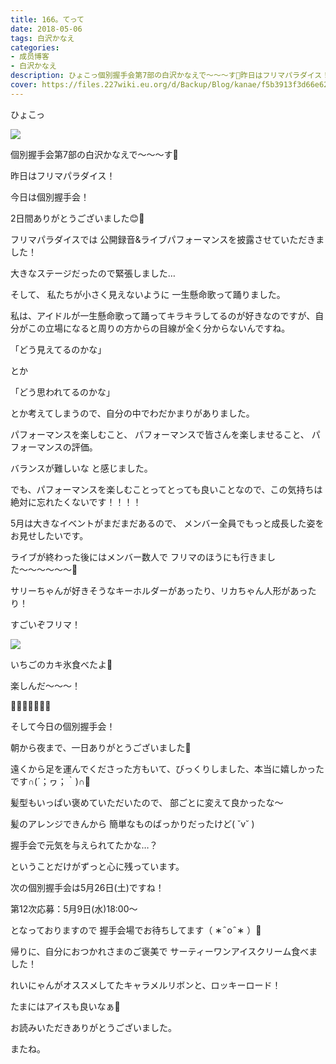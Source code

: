 ```yaml
---
title: 166。てって
date: 2018-05-06
tags: 白沢かなえ
categories: 
- 成员博客
- 白沢かなえ
description: ひょこっ個別握手会第7部の白沢かなえで〜〜〜す🌷昨日はフリマパラダイス！今日は個別握手会！2日間ありがとうございました😊🌷フリ...
cover: https://files.227wiki.eu.org/d/Backup/Blog/kanae/f5b3913f3d66e623961b37a0f9bb2.jpg 
---
```






ひょこっ


![](https://files.227wiki.eu.org/d/Backup/Blog/kanae/f5b3913f3d66e623961b37a0f9bb2.jpg)



個別握手会第7部の白沢かなえで〜〜〜す🌷









昨日はフリマパラダイス！

今日は個別握手会！



2日間ありがとうございました😊🌷









フリマパラダイスでは
公開録音&ライブパフォーマンスを披露させていただきました！




大きなステージだったので緊張しました…

そして、
私たちが小さく見えないように
一生懸命歌って踊りました。





私は、アイドルが一生懸命歌って踊ってキラキラしてるのが好きなのですが、自分がこの立場になると周りの方からの目線が全く分からないんですね。




「どう見えてるのかな」

とか

「どう思われてるのかな」

とか考えてしまうので、自分の中でわだかまりがありました。




パフォーマンスを楽しむこと、
パフォーマンスで皆さんを楽しませること、
パフォーマンスの評価。


バランスが難しいな と感じました。



でも、パフォーマンスを楽しむことってとっても良いことなので、この気持ちは絶対に忘れたくないです！！！！



5月は大きなイベントがまだまだあるので、
メンバー全員でもっと成長した姿をお見せしたいです。









ライブが終わった後にはメンバー数人で
フリマのほうにも行きました〜〜〜〜〜〜🧡



サリーちゃんが好きそうなキーホルダーがあったり、リカちゃん人形があったり！


すごいぞフリマ！


![](https://files.227wiki.eu.org/d/Backup/Blog/kanae/f5b3913f3d66e623961b37a0f9bb2-01.jpg)


いちごのカキ氷食べたよ🐰




楽しんだ〜〜〜！






🌷🐶🌷🐶🌷🐶🌷











そして今日の個別握手会！





朝から夜まで、一日ありがとうございました🐰



遠くから足を運んでくださった方もいて、びっくりしました、本当に嬉しかったです∩(´；ヮ；｀)∩🧡






髪型もいっぱい褒めていただいたので、
部ごとに変えて良かったな〜


髪のアレンジできんから
簡単なものばっかりだったけど( ˘v˘ )










握手会で元気を与えられてたかな…？


ということだけがずっと心に残っています。











次の個別握手会は5月26日(土)ですね！





第12次応募：5月9日(水)18:00〜


となっておりますので
握手会場でお待ちしてます（ ∗   ̑ o   ̑ ∗ ）🧡













帰りに、自分におつかれさまのご褒美で
サーティーワンアイスクリーム食べました！


れいにゃんがオススメしてたキャラメルリボンと、ロッキーロード！








たまにはアイスも良いなぁ🍨









お読みいただきありがとうございました。

またね。


